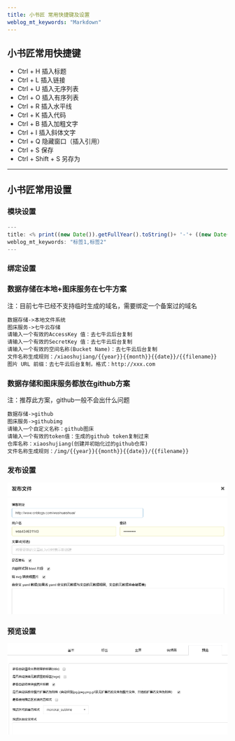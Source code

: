 ```yaml
---
title: 小书匠 常用快捷键及设置 
weblog_mt_keywords: "Markdown"
---
```

## 小书匠常用快捷键
- Ctrl + H 插入标题
- Ctrl + L 插入链接
- Ctrl + U 插入无序列表
- Ctrl + O 插入有序列表
- Ctrl + R 插入水平线
- Ctrl + K 插入代码
- Ctrl + B 插入加粗文字
- Ctrl + I 插入斜体文字
- Ctrl + Q 隐藏窗口（插入引用）
- Ctrl + S 保存
- Ctrl + Shift + S 另存为
----------
## 小书匠常用设置

### 模块设置

``` javascript
---
title: <% print((new Date()).getFullYear().toString()+ '-'+ ((new Date()).getMonth() + 1).toString() + '-'+ (new Date()).getDate().toString()); %>未命名文件 
weblog_mt_keywords: "标签1,标签2"
---
```
### 绑定设置

### 数据存储在本地+图床服务在七牛方案
注：目前七牛已经不支持临时生成的域名，需要绑定一个备案过的域名
```html
数据存储->本地文件系统
图床服务->七牛云存储
请输入一个有效的AccessKey 值：去七牛云后台复制
请输入一个有效的SecretKey 值：去七牛云后台复制
请输入一个有效的空间名称(Bucket Name)：去七牛云后台复制
文件名称生成规则：/xiaoshujiang/{{year}}{{month}}{{date}}/{{filename}}
图片 URL 前缀：去七牛云后台复制，格式：http://xxx.com
```

### 数据存储和图床服务都放在github方案
注：推荐此方案，github一般不会出什么问题
```html
数据存储->github
图床服务->githubimg
请输入一个自定义名称：github图床
请输入一个有效的token值：生成的github token复制过来
仓库名称：xiaoshujiang(创建并初始化过的github仓库)
文件名称生成规则：/img/{{year}}{{month}}{{date}}/{{filename}}
```

### 发布设置
![enter description here](https://www.github.com/wss434631143/xiaoshujiang/raw/master/img/20181118/1542533974206.png)
### 预览设置
![enter description here](https://www.github.com/wss434631143/xiaoshujiang/raw/master/img/20181118/1542533999544.png)